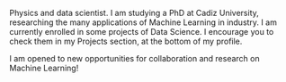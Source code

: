 Physics and data scientist. I am studying a PhD at Cadiz University, researching the many applications of Machine Learning in industry. I am currently enrolled in some projects of Data Science. I encourage you to check them in my Projects section, at the bottom of my profile.

I am opened to new opportunities for collaboration and research on Machine Learning!

<!--
**daniprec/daniprec** is a ✨ _special_ ✨ repository because its `README.md` (this file) appears on your GitHub profile.

Here are some ideas to get you started:

- 🔭 I’m currently working on ...
- 🌱 I’m currently learning ...
- 👯 I’m looking to collaborate on ...
- 🤔 I’m looking for help with ...
- 💬 Ask me about ...
- 📫 How to reach me: ...
- 😄 Pronouns: ...
- ⚡ Fun fact: ...
-->
